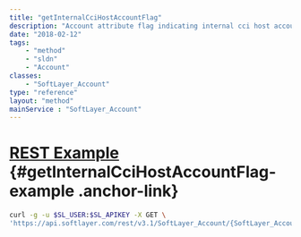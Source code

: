 ```yaml
---
title: "getInternalCciHostAccountFlag"
description: "Account attribute flag indicating internal cci host account."
date: "2018-02-12"
tags:
    - "method"
    - "sldn"
    - "Account"
classes:
    - "SoftLayer_Account"
type: "reference"
layout: "method"
mainService : "SoftLayer_Account"
---
```


# [REST Example](#getInternalCciHostAccountFlag-example) <a href="/article/rest/"><i class="fas fa-question"></i></a> {#getInternalCciHostAccountFlag-example .anchor-link} 
```bash
curl -g -u $SL_USER:$SL_APIKEY -X GET \
'https://api.softlayer.com/rest/v3.1/SoftLayer_Account/{SoftLayer_AccountID}/getInternalCciHostAccountFlag'
```
